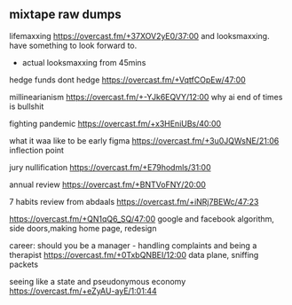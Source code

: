 ## mixtape raw dumps

lifemaxxing https://overcast.fm/+37XOV2yE0/37:00
and looksmaxxing. have something to look forward to.
- actual looksmaxxing from 45mins


hedge funds dont hedge https://overcast.fm/+VqtfCOpEw/47:00

millinearianism https://overcast.fm/+-YJk6EQVY/12:00 why ai end of times is bullshit

fighting pandemic https://overcast.fm/+x3HEniUBs/40:00

what it waa like to be early figma https://overcast.fm/+3u0JQWsNE/21:06 inflection point


jury nullification https://overcast.fm/+E79hodmls/31:00 


annual review https://overcast.fm/+BNTVoFNY/20:00

7 habits review from abdaals https://overcast.fm/+iNRj7BEWc/47:23


https://overcast.fm/+QN1qQ6_SQ/47:00 google and facebook algorithm, side doors,making home page, redesign



career: should you be a manager - handling complaints and being a therapist https://overcast.fm/+0TxbQNBEI/12:00 data plane, sniffing packets

seeing like a state and pseudonymous economy https://overcast.fm/+eZyAU-ayE/1:01:44



